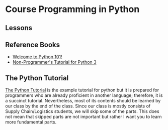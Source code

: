 # Course Programming in Python


## Lessons



## Reference Books

- [Welcome to Python 101!](https://python101.pythonlibrary.org/)
- [Non-Programmer's Tutorial for Python 3](https://en.wikibooks.org/wiki/Non-Programmer%27s_Tutorial_for_Python_3)

## The Python Tutorial

[The Python Tutorial](https://docs.python.org/3/tutorial/index.html) is the example tutorial for python but it is prepared for programmers who are already proficient in another language; therefore, it is a succinct tutorial.
Nevertheless, most of its contents should be learned by our class by the end of the class.
Since our class is mostly consists of Supply Chain/Logistics students, we will skip some of the parts.
This does not mean that skipped parts are not important but rather I want you to learn more fundamental parts.




